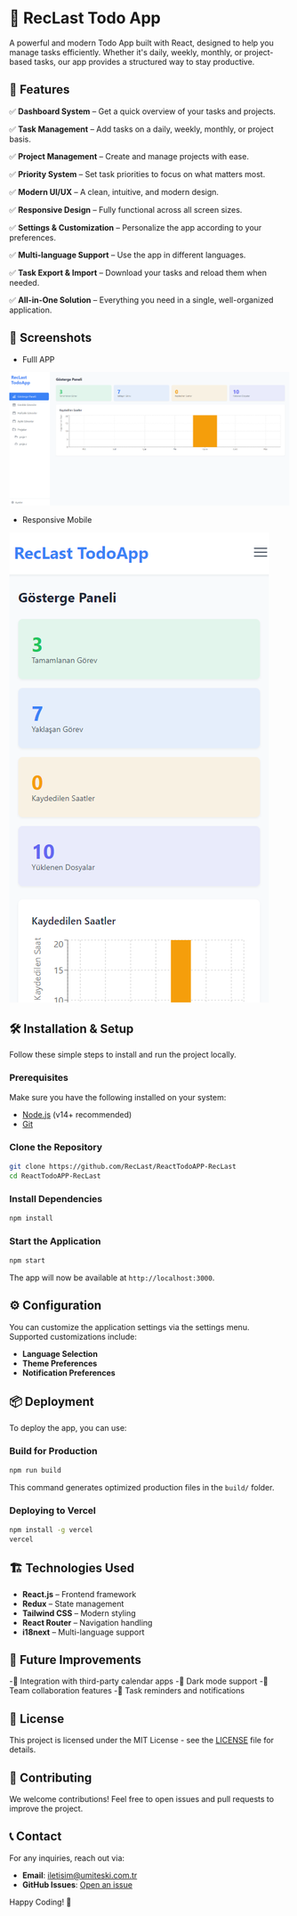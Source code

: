 # 📌 RecLast Todo App

A powerful and modern Todo App built with React, designed to help you manage tasks efficiently. Whether it's daily, weekly, monthly, or project-based tasks, our app provides a structured way to stay productive.

## 🚀 Features

✅ **Dashboard System** – Get a quick overview of your tasks and projects.

✅ **Task Management** – Add tasks on a daily, weekly, monthly, or project basis.

✅ **Project Management** – Create and manage projects with ease.

✅ **Priority System** – Set task priorities to focus on what matters most.

✅ **Modern UI/UX** – A clean, intuitive, and modern design.

✅ **Responsive Design** – Fully functional across all screen sizes.

✅ **Settings & Customization** – Personalize the app according to your preferences.

✅ **Multi-language Support** – Use the app in different languages.

✅ **Task Export & Import** – Download your tasks and reload them when needed.

✅ **All-in-One Solution** – Everything you need in a single, well-organized application.


## 📸 Screenshots

- Fulll APP
  
![TodoApp - RecLast](./projectimage/image1.png)

- Responsive Mobile
  
![TodoApp - RecLast](./projectimage/image8.png)

## 🛠️ Installation & Setup

Follow these simple steps to install and run the project locally.

### Prerequisites

Make sure you have the following installed on your system:
- [Node.js](https://nodejs.org/) (v14+ recommended)
- [Git](https://git-scm.com/)

### Clone the Repository
```sh
git clone https://github.com/RecLast/ReactTodoAPP-RecLast
cd ReactTodoAPP-RecLast
```

### Install Dependencies
```sh
npm install
```

### Start the Application
```sh
npm start
```

The app will now be available at `http://localhost:3000`.

## ⚙️ Configuration

You can customize the application settings via the settings menu. Supported customizations include:
- **Language Selection**
- **Theme Preferences**
- **Notification Preferences**

## 📦 Deployment

To deploy the app, you can use:

### Build for Production
```sh
npm run build
```

This command generates optimized production files in the `build/` folder.

### Deploying to Vercel
```sh
npm install -g vercel
vercel
```

## 🏗️ Technologies Used

- **React.js** – Frontend framework
- **Redux** – State management
- **Tailwind CSS** – Modern styling
- **React Router** – Navigation handling
- **i18next** – Multi-language support

## 🎯 Future Improvements

-🔹 Integration with third-party calendar apps
-🔹 Dark mode support
-🔹 Team collaboration features
-🔹 Task reminders and notifications

## 📜 License

This project is licensed under the MIT License - see the [LICENSE](LICENSE) file for details.

## 🤝 Contributing

We welcome contributions! Feel free to open issues and pull requests to improve the project.

## 📞 Contact

For any inquiries, reach out via:
- **Email**: iletisim@umiteski.com.tr
- **GitHub Issues**: [Open an issue]([https://github.com/yourusername/todo-app/issues](https://github.com/RecLast/ReactTodoAPP-RecLast/issues))

Happy Coding! 🚀

